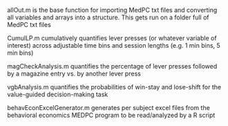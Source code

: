 allOut.m is the base function for importing MedPC txt files and converting all variables and arrays into a structure. This gets run on a folder full of MedPC txt files

CumulLP.m cumulatively quantifies lever presses (or whatever variable of interest) across adjustable time bins and session lengths (e.g. 1 min bins, 5 min bins)

magCheckAnalysis.m quantifies the percentage of lever presses followed by a magazine entry vs. by another lever press

vgbAnalysis.m quantifies the probabilities of win-stay and lose-shift for the value-guided decision-making task

behavEconExcelGenerator.m generates per subject excel files from the behavioral economics MEDPC program to be read/analyzed by a R script
